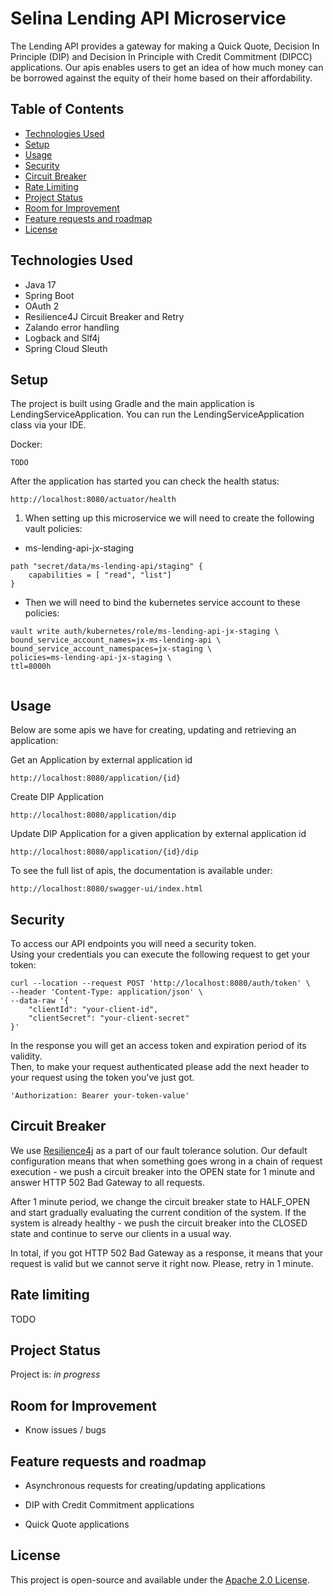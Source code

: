 # Selina Lending API Microservice

The Lending API provides a gateway for making a Quick Quote, Decision In Principle (DIP) and Decision In Principle with Credit Commitment (DIPCC)
applications. 
Our apis enables users to get an idea of how much money can be borrowed against the equity of their home based on their affordability.


## Table of Contents
* [Technologies Used](#technologies-used)
* [Setup](#setup)
* [Usage](#usage)
* [Security](#security)
* [Circuit Breaker](#circuit-breaker)
* [Rate Limiting](#rate-limiting)
* [Project Status](#project-status)
* [Room for Improvement](#room-for-improvement)
* [Feature requests and roadmap](#feature-requests-and-roadmap)
* [License](#license)


## Technologies Used
- Java 17
- Spring Boot
- OAuth 2
- Resilience4J Circuit Breaker and Retry
- Zalando error handling
- Logback and Slf4j
- Spring Cloud Sleuth


## Setup

The project is built using Gradle and the main application is LendingServiceApplication. 
You can run the LendingServiceApplication class via your IDE.

Docker:

```
TODO
```

After the application has started you can check the health status:
```
http://localhost:8080/actuator/health
```

1. When setting up this microservice we will need to create the following vault policies:

* ms-lending-api-jx-staging

```
path "secret/data/ms-lending-api/staging" {
    capabilities = [ "read", "list"]
}
```


* Then we will need to bind the kubernetes service account to these policies:

```
vault write auth/kubernetes/role/ms-lending-api-jx-staging \
bound_service_account_names=jx-ms-lending-api \
bound_service_account_namespaces=jx-staging \
policies=ms-lending-api-jx-staging \
ttl=8000h
    
```

## Usage
Below are some apis we have for creating, updating and retrieving an application:

Get an Application by external application id
```
http://localhost:8080/application/{id}
```

Create DIP Application
```
http://localhost:8080/application/dip
```

Update DIP Application for a given application by external application id
```
http://localhost:8080/application/{id}/dip
```

To see the full list of apis, the documentation is available under:
```
http://localhost:8080/swagger-ui/index.html
```

## Security
To access our API endpoints you will need a security token. \
Using your credentials you can execute the following request to get your token:
```
curl --location --request POST 'http://localhost:8080/auth/token' \
--header 'Content-Type: application/json' \
--data-raw '{
    "clientId": "your-client-id",
    "clientSecret": "your-client-secret"
}'
```
In the response you will get an access token and expiration period of its validity. \
Then, to make your request authenticated please add the next header to your request using the token you've just got.
```
'Authorization: Bearer your-token-value'
```
## Circuit Breaker

We use [Resilience4j](https://resilience4j.readme.io/docs) as a part of our fault tolerance solution.
Our default configuration means that when something goes wrong in a chain of request execution - we push a circuit breaker into the OPEN state for 1 minute and answer HTTP 502 Bad Gateway to all requests.

After 1 minute period, we change the circuit breaker state to HALF_OPEN and start gradually evaluating the current condition of the system. If the system is already healthy - we push the circuit breaker into the CLOSED state and continue to serve our clients in a usual way.

In total, if you got HTTP 502 Bad Gateway as a response, it means that your request is valid but we cannot serve it right now. Please, retry in 1 minute.

## Rate limiting

TODO

## Project Status

Project is: _in progress_ 


## Room for Improvement

- Know issues / bugs

## Feature requests and roadmap
  - Asynchronous requests for creating/updating applications

  - DIP with Credit Commitment applications

  - Quick Quote applications


## License

This project is open-source and available under the [Apache 2.0 License](https://choosealicense.com/licenses/apache-2.0/).
